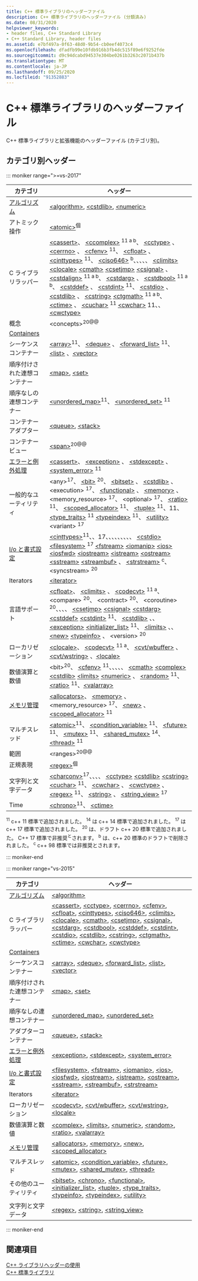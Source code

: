 ```yaml
---
title: C++ 標準ライブラリのヘッダーファイル
description: C++ 標準ライブラリのヘッダーファイル (分類済み)
ms.date: 08/31/2020
helpviewer_keywords:
- header files, C++ Standard Library
- C++ Standard Library, header files
ms.assetid: e7bf497a-0f63-48d0-9b54-cb0eef4073c4
ms.openlocfilehash: dfadfb99e10fdb916b3fb4dc515f89e6f9252fde
ms.sourcegitcommit: d9c94dcabd94537e304be0261b3263c2071b437b
ms.translationtype: MT
ms.contentlocale: ja-JP
ms.lasthandoff: 09/25/2020
ms.locfileid: "91352883"
---
```

# <a name="c-standard-library-header-files"></a>C++ 標準ライブラリのヘッダーファイル

C++ 標準ライブラリと拡張機能のヘッダーファイル (カテゴリ別)。

## <a name="headers-by-category"></a>カテゴリ別ヘッダー

::: moniker range=">=vs-2017"

| カテゴリ | ヘッダー |
| - | - |
| [アルゴリズム](./algorithms.md) | [\<algorithm>](algorithm.md), [\<cstdlib>](cstdlib.md), [\<numeric>](numeric.md) |
| アトミック操作 |  [\<atomic>](atomic.md)<sup>個</sup> |
| C ライブラリラッパー | [\<cassert>](cassert.md)、 [\<ccomplex>](ccomplex.md) <sup>11 a b</sup>、 [\<cctype>](cctype.md) 、 [\<cerrno>](cerrno.md) 、 [\<cfenv>](cfenv.md) <sup>11</sup>、 [\<cfloat>](cfloat.md) 、 [\<cinttypes>](cinttypes.md) <sup>11</sup>、 [\<ciso646>](ciso646.md) <sup>b</sup>、、、、、 [\<climits>](climits.md) [\<clocale>](clocale.md) [\<cmath>](cmath.md) [\<csetjmp>](csetjmp.md) [\<csignal>](csignal.md) 、 [\<cstdalign>](cstdalign.md) <sup>11 a b</sup>、 [\<cstdarg>](cstdarg.md) 、 [\<cstdbool>](cstdbool.md) <sup>11 a b</sup>、 [\<cstddef>](cstddef.md) 、 [\<cstdint>](cstdint.md) <sup>11</sup>、 [\<cstdio>](cstdio.md) 、 [\<cstdlib>](cstdlib.md) 、 [\<cstring>](cstring.md) [\<ctgmath>](ctgmath.md) <sup>11 a b</sup>、 [\<ctime>](ctime.md) 、 [\<cuchar>](cuchar.md) <sup>11</sup> [\<cwchar>](cwchar.md) 11、、[\<cwctype>](cwctype.md) |
| 概念 | \<concepts><sup>20@@</sup> |
| [Containers](./stl-containers.md) | |
| シーケンスコンテナー | [\<array>](array.md)<sup>11</sup>、 [\<deque>](deque.md) 、 [\<forward_list>](forward-list.md) <sup>11</sup>、 [\<list>](list.md) 、[\<vector>](vector.md) |
| 順序付けされた連想コンテナー| [\<map>](map.md), [\<set>](set.md) |
| 順序なしの連想コンテナー | [\<unordered_map>](unordered-map.md)<sup>11</sup>、 [\<unordered_set>](unordered-set.md) <sup>11</sup> |
| コンテナーアダプター | [\<queue>](queue.md), [\<stack>](stack.md) |
| コンテナービュー | [\<span>](span.md)<sup>20@@</sup> |
| [エラーと例外処理](../cpp/errors-and-exception-handling-modern-cpp.md) | [\<cassert>](cassert.md)、 [\<exception>](exception.md) 、 [\<stdexcept>](stdexcept.md) 、 [\<system_error>](system-error.md) <sup>11</sup> |
| 一般的なユーティリティ | \<any><sup>17</sup>、 [\<bit>](bit.md) <sup>20</sup>、 [\<bitset>](bitset.md) 、 [\<cstdlib>](cstdlib.md) 、 \<execution> <sup>17</sup>、 [\<functional>](functional.md) 、 [\<memory>](memory.md) 、 \<memory_resource> <sup>17</sup>、 \<optional> <sup>17</sup>、 [\<ratio>](ratio.md) <sup>11</sup>、 [\<scoped_allocator>](scoped-allocator.md) <sup>11</sup>、 [\<tuple>](tuple.md) <sup>11</sup>、11、 [\<type_traits>](type-traits.md) <sup>11</sup> [\<typeindex>](typeindex.md) <sup>11</sup>、 [\<utility>](utility.md) \<variant> <sup>17</sup> |
| [I/o と書式設定](../text/string-and-i-o-formatting-modern-cpp.md) | [\<cinttypes>](cinttypes.md)<sup>11</sup>、、17、、、、、、、、、 [\<cstdio>](cstdio.md) [\<filesystem>](filesystem.md) <sup>17</sup> [\<fstream>](fstream.md) [\<iomanip>](iomanip.md) [\<ios>](ios.md) [\<iosfwd>](iosfwd.md) [\<iostream>](iostream.md) [\<istream>](istream.md) [\<ostream>](ostream.md) [\<sstream>](sstream.md) [\<streambuf>](streambuf.md) 、 [\<strstream>](strstream.md) <sup>c</sup>、 \<syncstream> <sup>20</sup> |
| Iterators | [\<iterator>](iterator.md) |
| 言語サポート | [\<cfloat>](cfloat.md)、 [\<climits>](climits.md) 、 [\<codecvt>](codecvt.md) <sup>11 a</sup>、 \<compare> <sup>20</sup>、 \<contract> <sup>20</sup>、 \<coroutine> <sup>20</sup>、、、、 [\<csetjmp>](csetjmp.md) [\<csignal>](csignal.md) [\<cstdarg>](cstdarg.md) [\<cstddef>](cstddef.md) [\<cstdint>](cstdint.md) <sup>11</sup>、 [\<cstdlib>](cstdlib.md) 、、 [\<exception>](exception.md) [\<initializer_list>](initializer-list.md) <sup>11</sup>、 [\<limits>](limits.md) 、、 [\<new>](new.md) [\<typeinfo>](typeinfo.md) 、 \<version> <sup>20</sup> |
| ローカリゼーション | [\<clocale>](clocale.md)、 [\<codecvt>](codecvt.md) <sup>11 a</sup>、 [\<cvt/wbuffer>](cvt-wbuffer.md) 、 [\<cvt/wstring>](cvt-wstring.md) 、[\<locale>](locale.md) |
| 数値演算と数値 | \<bit><sup>20</sup>、 [\<cfenv>](cfenv.md) <sup>11</sup>、、、、、 [\<cmath>](cmath.md) [\<complex>](complex.md) [\<cstdlib>](cstdlib.md) [\<limits>](limits.md) [\<numeric>](numeric.md) 、 [\<random>](random.md) <sup>11</sup>、 [\<ratio>](ratio.md) <sup>11</sup>、[\<valarray>](valarray.md) |
| [メモリ管理](../cpp/smart-pointers-modern-cpp.md) | [\<allocators>](allocators-header.md)、 [\<memory>](memory.md) 、 \<memory_resource> <sup>17</sup>、 [\<new>](new.md) 、 [\<scoped_allocator>](scoped-allocator.md) <sup>11</sup> |
| マルチスレッド | [\<atomic>](atomic.md)<sup>11</sup>、 [\<condition_variable>](condition-variable.md) <sup>11</sup>、 [\<future>](future.md) <sup>11</sup>、 [\<mutex>](mutex.md) <sup>11</sup>、 [\<shared_mutex>](shared-mutex.md) <sup>14</sup>、 [\<thread>](thread.md) <sup>11</sup> |
| 範囲 | \<ranges><sup>20@@</sup> |
| 正規表現 | [\<regex>](regex.md)<sup>個</sup> |
| 文字列と文字データ | [\<charconv>](charconv.md)<sup>17</sup>、、、、 [\<cctype>](cctype.md) [\<cstdlib>](cstdlib.md) [\<cstring>](cstring.md) [\<cuchar>](cuchar.md) <sup>11</sup>、 [\<cwchar>](cwchar.md) 、 [\<cwctype>](cwctype.md) 、 [\<regex>](regex.md) <sup>11</sup>、 [\<string>](string.md) 、 [\<string_view>](string-view.md) <sup>17</sup> |
| Time | [\<chrono>](chrono.md)<sup>11</sup>、 [\<ctime>](ctime.md) |

<sup>11</sup> c++ 11 標準で追加されました。
<sup>14</sup> は c++ 14 標準で追加されました。
<sup>17</sup> は c++ 17 標準で追加されました。
<sup>20</sup> は、ドラフト c++ 20 標準で追加されました。
C++ 17 標準で非推奨<sup>と</sup>されます。
<sup>b</sup> は、c++ 20 標準のドラフトで削除されました。
<sup>c</sup> c++ 98 標準では非推奨とされます。

::: moniker-end

::: moniker range="vs-2015"

|カテゴリ|ヘッダー|
|-|-|
|[アルゴリズム](./algorithms.md)|[\<algorithm>](algorithm.md)|
|C ライブラリラッパー|[\<cassert>](cassert.md), [\<cctype>](cctype.md), [\<cerrno>](cerrno.md), [\<cfenv>](cfenv.md), [\<cfloat>](cfloat.md), [\<cinttypes>](cinttypes.md), [\<ciso646>](ciso646.md), [\<climits>](climits.md), [\<clocale>](clocale.md), [\<cmath>](cmath.md), [\<csetjmp>](csetjmp.md), [\<csignal>](csignal.md), [\<cstdarg>](cstdarg.md), [\<cstdbool>](cstdbool.md), [\<cstddef>](cstddef.md), [\<cstdint>](cstdint.md), [\<cstdio>](cstdio.md), [\<cstdlib>](cstdlib.md), [\<cstring>](cstring.md), [\<ctgmath>](ctgmath.md), [\<ctime>](ctime.md), [\<cwchar>](cwchar.md), [\<cwctype>](cwctype.md)|
|[Containers](./stl-containers.md)||
|シーケンスコンテナー|[\<array>](array.md), [\<deque>](deque.md), [\<forward_list>](forward-list.md), [\<list>](list.md), [\<vector>](vector.md)|
|順序付けされた連想コンテナー| [\<map>](map.md), [\<set>](set.md)|
|順序なしの連想コンテナー|[\<unordered_map>](unordered-map.md), [\<unordered_set>](unordered-set.md)|
|アダプターコンテナー|[\<queue>](queue.md), [\<stack>](stack.md)|
|[エラーと例外処理](../cpp/errors-and-exception-handling-modern-cpp.md)|[\<exception>](exception.md), [\<stdexcept>](stdexcept.md), [\<system_error>](system-error.md)|
|[I/o と書式設定](../text/string-and-i-o-formatting-modern-cpp.md)|[\<filesystem>](filesystem.md), [\<fstream>](fstream.md), [\<iomanip>](iomanip.md), [\<ios>](ios.md), [\<iosfwd>](iosfwd.md), [\<iostream>](iostream.md), [\<istream>](istream.md), [\<ostream>](ostream.md), [\<sstream>](sstream.md), [\<streambuf>](streambuf.md), [\<strstream>](strstream.md)|
|Iterators|[\<iterator>](iterator.md)|
|ローカリゼーション|[\<codecvt>](codecvt.md), [\<cvt/wbuffer>](cvt-wbuffer.md), [\<cvt/wstring>](cvt-wstring.md), [\<locale>](locale.md)|
|数値演算と数値|[\<complex>](complex.md), [\<limits>](limits.md), [\<numeric>](numeric.md), [\<random>](random.md), [\<ratio>](ratio.md), [\<valarray>](valarray.md)|
|[メモリ管理](../cpp/smart-pointers-modern-cpp.md)|[\<allocators>](allocators-header.md), [\<memory>](memory.md), [\<new>](new.md), [\<scoped_allocator>](scoped-allocator.md)|
|マルチスレッド|[\<atomic>](atomic.md), [\<condition_variable>](condition-variable.md), [\<future>](future.md), [\<mutex>](mutex.md), [\<shared_mutex>](shared-mutex.md), [\<thread>](thread.md)|
|その他のユーティリティ|[\<bitset>](bitset.md), [\<chrono>](chrono.md), [\<functional>](functional.md), [\<initializer_list>](initializer-list.md), [\<tuple>](tuple.md), [\<type_traits>](type-traits.md), [\<typeinfo>](typeinfo.md), [\<typeindex>](typeindex.md), [\<utility>](utility.md)|
|文字列と文字データ|[\<regex>](regex.md), [\<string>](string.md), [\<string_view>](string-view.md)

::: moniker-end

## <a name="see-also"></a>関連項目

[C++ ライブラリヘッダーの使用](using-cpp-library-headers.md)\
[C++ 標準ライブラリ](cpp-standard-library-reference.md)
